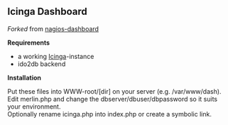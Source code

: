 Icinga Dashboard
----------------

*Forked* from [nagios-dashboard](http://github.com/foobar0815/nagios-dashboard/)

**Requirements**

- a working [Icinga](https://www.icinga.org/)-instance
- ido2db backend

**Installation**

Put these files into WWW-root/[dir] on your server (e.g. /var/www/dash).  
Edit merlin.php and change the dbserver/dbuser/dbpassword so it suits your environment.  
Optionally rename icinga.php into index.php or create a symbolic link.